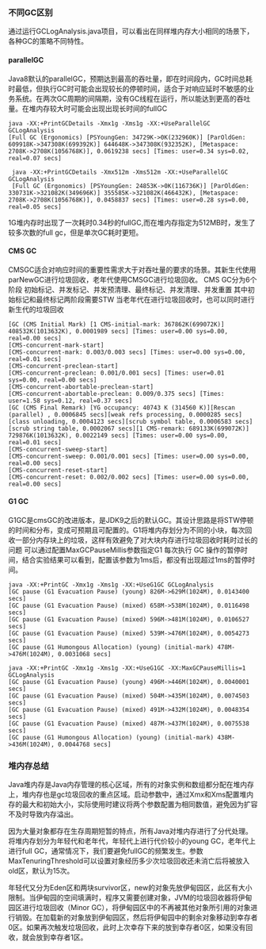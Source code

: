 ### 不同GC区别
通过运行GCLogAnalysis.java项目，可以看出在同样堆内存大小相同的场景下，各种GC的策略不同特性。
#### parallelGC
Java8默认的parallelGC，预期达到最高的吞吐量，即在时间段内，GC时间总耗时最低，但执行GC时可能会出现较长的停顿时间，适合于对响应延时不敏感的业务系统。在两次GC周期的间隔期，没有GC线程在运行，所以能达到更高的吞吐量。在堆内存较大时可能会出现出现长时间的fullGC
```
java -XX:+PrintGCDetails -Xmx1g -Xms1g -XX:+UseParallelGC GCLogAnalysis
[Full GC (Ergonomics) [PSYoungGen: 34729K->0K(232960K)] [ParOldGen: 609918K->347308K(699392K)] 644648K->347308K(932352K), [Metaspace: 2708K->2708K(1056768K)], 0.0619238 secs] [Times: user=0.34 sys=0.02, real=0.07 secs]

 java -XX:+PrintGCDetails -Xmx512m -Xms512m -XX:+UseParallelGC GCLogAnalysis
 [Full GC (Ergonomics) [PSYoungGen: 24853K->0K(116736K)] [ParOldGen: 330731K->321082K(349696K)] 355585K->321082K(466432K), [Metaspace: 2708K->2708K(1056768K)], 0.0458837 secs] [Times: user=0.28 sys=0.00, real=0.05 secs]
```

1G堆内存时出现了一次耗时0.34秒的fullGC,而在堆内存指定为512MB时，发生了较多次数的full gc，但是单次GC耗时更短。

#### CMS GC
CMSGC适合对响应时间的重要性需求大于对吞吐量的要求的场景。其新生代使用parNewGC进行垃圾回收，老年代使用CMSGC进行垃圾回收。
CMS GC分为6个阶段 初始标记、并发标记、并发预清理、最终标记、并发清理、并发重置
其中初始标记和最终标记两阶段需要STW
当老年代在进行垃圾回收时，也可以同时进行新生代的垃圾回收
```
[GC (CMS Initial Mark) [1 CMS-initial-mark: 367862K(699072K)] 408532K(1013632K), 0.0001989 secs] [Times: user=0.00 sys=0.00, real=0.00 secs] 
[CMS-concurrent-mark-start]
[CMS-concurrent-mark: 0.003/0.003 secs] [Times: user=0.00 sys=0.00, real=0.01 secs] 
[CMS-concurrent-preclean-start]
[CMS-concurrent-preclean: 0.001/0.001 secs] [Times: user=0.01 sys=0.00, real=0.00 secs] 
[CMS-concurrent-abortable-preclean-start]
[CMS-concurrent-abortable-preclean: 0.009/0.375 secs] [Times: user=1.58 sys=0.12, real=0.37 secs] 
[GC (CMS Final Remark) [YG occupancy: 40743 K (314560 K)][Rescan (parallel) , 0.0006845 secs][weak refs processing, 0.0000285 secs][class unloading, 0.0004123 secs][scrub symbol table, 0.0006583 secs][scrub string table, 0.0002067 secs][1 CMS-remark: 689133K(699072K)] 729876K(1013632K), 0.0022149 secs] [Times: user=0.00 sys=0.00, real=0.01 secs] 
[CMS-concurrent-sweep-start]
[CMS-concurrent-sweep: 0.001/0.001 secs] [Times: user=0.00 sys=0.00, real=0.00 secs] 
[CMS-concurrent-reset-start]
[CMS-concurrent-reset: 0.002/0.002 secs] [Times: user=0.00 sys=0.00, real=0.00 secs] 
```
#### G1 GC

G1GC是cmsGC的改进版本，是JDK9之后的默认GC。其设计思路是将STW停顿的时间和分布，变成可预期且可配置的。G1将堆内存划分为不同的小块，每次回收一部分内存块上的垃圾，这样有效避免了对大块内存进行垃圾回收时耗时过长的问题
可以通过配置MaxGCPauseMillis参数指定G1 每次执行 GC 操作的暂停时间，结合实验结果可以看到，配置该参数为1ms后，都没有出现超过1ms的暂停时间。
```
java -XX:+PrintGC -Xmx1g -Xms1g -XX:+UseG1GC GCLogAnalysis
[GC pause (G1 Evacuation Pause) (young) 826M->629M(1024M), 0.0143400 secs]
[GC pause (G1 Evacuation Pause) (mixed) 658M->538M(1024M), 0.0116498 secs]
[GC pause (G1 Evacuation Pause) (mixed) 596M->481M(1024M), 0.0106527 secs]
[GC pause (G1 Evacuation Pause) (mixed) 539M->476M(1024M), 0.0054273 secs]
[GC pause (G1 Humongous Allocation) (young) (initial-mark) 478M->476M(1024M), 0.0031068 secs]

java -XX:+PrintGC -Xmx1g -Xms1g -XX:+UseG1GC -XX:MaxGCPauseMillis=1 GCLogAnalysis 
[GC pause (G1 Evacuation Pause) (young) 496M->446M(1024M), 0.0040001 secs]
[GC pause (G1 Evacuation Pause) (mixed) 504M->435M(1024M), 0.0074503 secs]
[GC pause (G1 Evacuation Pause) (mixed) 491M->432M(1024M), 0.0048354 secs]
[GC pause (G1 Evacuation Pause) (mixed) 487M->437M(1024M), 0.0075538 secs]
[GC pause (G1 Humongous Allocation) (young) (initial-mark) 438M->436M(1024M), 0.0044768 secs]
```
### 堆内存总结
Java堆内存是Java内存管理的核心区域，所有的对象实例和数组都分配在堆内存上，堆内存也是gc垃圾回收的重点区域。启动参数中，通过Xmx和Xms配置堆内存的最大和初始大小，实际使用时建议将两个参数配置为相同数值，避免因为扩容不及时导致内存溢出。

因为大量对象都存在生存周期短暂的特点，所有Java对堆内存进行了分代处理。将堆内存划分为年轻代和老年代，年轻代上进行代价较小的young GC，老年代上进行full GC，通常情况下，我们要避免fullGC的频繁发生。参数MaxTenuringThreshold可以设置对象经历多少次垃圾回收还未消亡后将被放入old区，默认为15次。

年轻代又分为Eden区和两块survivor区，new的对象先放伊甸园区，此区有大小限制。当伊甸园的空间填满时，程序又需要创建对象，JVM的垃圾回收器将伊甸园区进行垃圾回收（Minor GC），将伊甸园区中的不再被其他对象所引用的对象进行销毁。在加载新的对象放到伊甸园区，然后将伊甸园中的剩余对象移动到幸存者0区。如果再次触发垃圾回收，此时上次幸存下来的放到幸存者0区，如果没有回收，就会放到幸存者1区。